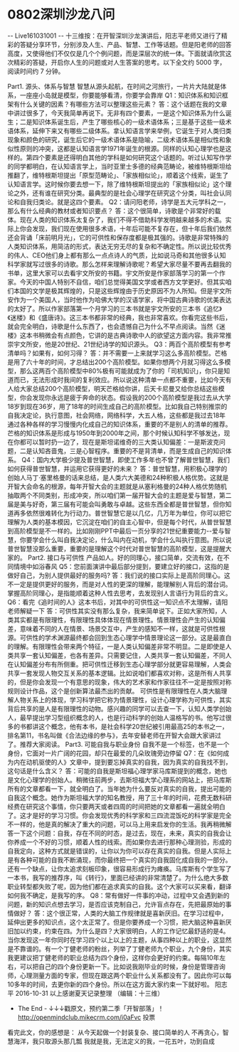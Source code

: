 # 0802深圳沙龙八问


-- Live161031001 --
十三维按：在开智深圳沙龙演讲后，阳志平老师又进行了精彩的答疑分享环节，分别涉及人生、产品、智慧、工作等话题。但是阳老师的回答高度，又使得他们不仅仅是几个个例问题，而是深层次的统一体。下面就请欣赏这次精彩的答疑，开启你人生的问题或对人生答案的思考。以下全文约 5000 字，阅读时间约 7 分钟。


Part1. 源头、体系与智慧
智慧从源头起航，在时间之河旅行，一片片大陆就是体系，一座座小岛就是模型，你要能够看清，你要学会靠岸
Q1：知识体系和知识框架有什么关键的因素？有哪些方法可以整理这些元素？
答：这个话题在我的文章中讲过很多了，今天我简单再说下。无非有四个要素，一是这个知识体系为什么诞生；二是知识体系诞生后，产生了哪些核心的一级术语体系；三是基于这些一级术语体系，延伸下来又有哪些二级体系。拿认知语言学来举例，它诞生于对人类归类现象和颜色的研究，诞生后它的一级术语体系是隐喻，二级术语体系是相似性和象似性原则的冲突，这都是认知语言学1971年诞生的根源。同样的认知心理学也是这样的。第四个要素是还得明白其他的学科是如何研究这个话题的。听过认知写作学的同学都明白，在认知语言学上，当时亚里士多德的经典范畴论，被维特根斯坦给推翻了，维特根斯坦提出「原型范畴论」、「家族相似论」，顺着这个线索，诞生了认知语言学。这时候你要去想一下，除了维特根斯坦提出的「家族相似论」这个理论之外，还有谁在研究分类。最典型的是社会心理学在研究这个分类，叫社会认同论和自我归类论。就是这四个要素。
Q2：请问阳老师，诗学是五大元学科之一，那么有什么经典的教材或者知识要点？
答：这个很简单，诗歌是个非常好的载体。现在人类的知识体系太复杂了，我们不得不借助科学发明越来越多的术语。实际上你会发现，我们现在使用很多术语，十年后可能不复存在，但十年后我们依然还会背诵「床前明月光」，它的可供性和保存度都是极其强的。诗歌是非常特殊的人类知识体系，用简洁的形式，表达无穷无尽的复杂和不确定性。所以说比较优秀的伟人、CEO他们身上都有那么一点点诗人的气质，比如说马奇和其他很多认知科学家就写过很多的诗歌。那么怎样来理解诗歌呢？希望大家尽量不要再去翻我的书单，这里大家可以去看宇文所安的书籍。宇文所安是作家部落学习的第一个作家。今天的中国人特别不自信，咱们总觉得美国文学或者西方文学更好。但其实咱们本国的文学是极其辉煌的，只是这些辉煌由于历史原因不为人所知。但是宇文所安作为一个美国人，当时他作为哈佛大学的汉语学家，将中国古典诗歌的优美表达的太好了。所以作家部落第一个月学习的三本书就是宇文所安的三本书《追忆》《迷楼》和《盛唐诗》。这三本书都非常的经典，我也非常喜欢。你看完这些书后，就会完全明白，诗歌是什么东西了，也会遗憾自己为什么不早点阅读。当然《迷楼》这本书稍微会有点颜色，它讲的是古典诗歌中人的欲望这方面内容。我非常推崇宇文所安，他是20世纪、21世纪诗学的知识源头。 
Q3：两百个高阶模型有参考清单吗？如果有，如何习得？
答：并不需要一上来就学习这么多高阶模型。芒格是用了六十年的时间，才总结出200个高阶模型。如果你想两个月就习得这么多模型，那么这两百个高阶模型中80%极有可能就成为了你的「司机知识」，你只是知道而已，无法形成时我间的复利效应。所以说这种清单一点都不重要，比如今天有人给大家总结200个高阶模型，明天芒格给你讲，后天卡尼曼又给你总结这些模型，你会发现你永远是疲于奔命的状态。假设我的200个高阶模型是我过去从大学18岁到现在36岁，用了18年的时间生成自己的高阶模型。比如我自己特别推崇的自我决定论，执行意图，社会网络，网络科学，大五人格，这些都是我过去18年通过各种各样的学习慢慢内化成自己的知识体系，重要的不是别人的清单的推荐。芒格的知识体系是形成与1950年到2000年之间，那个时候认知科学不够发达，现在你都可以暂时扔一边了，现在是斯坦诺维奇的三大类认知偏差：一是斯波克问题，二是认知吝啬鬼，三是心智程序。重要的不是背清单，而是生成自己的知识体系。
Q4：国内大学极少提及普世智慧，即使工作多年也不曾了解普世智慧，我们如何获得普世智慧，并运用它获得更好的未来？
答：普世智慧，用积极心理学的创始人马丁·塞里格曼的话来总结，是人类六大美德和24种积极人格优势。这就是开智大会命名的根源，每年开智大会的主题就是从塞利格曼的24种人格优势随机抽取两个不同类别，形成冲突，所以咱们第一届开智大会的主题是爱与智慧，第二届是美与好奇，第三届有可能会叫勇敢与卓越。这些东西全都是普世智慧，但你知道再多依然很难转化为行动力。普世智慧它是以几亿，几万年为单位，你可以把它理解为人类的基本模因，它沉淀在咱们的自主心智中，但是每个时代，从普世智慧到高阶模型是不一样的。比如刚刚PPT中最后一页分享的21世纪重要能力--爱与智慧，你要学会什么叫自我决定论，什么叫内在动机，学会什么叫执行意图。所以说普世智慧没那么重要，重要的是理解这个时代对普世智慧的高阶模型，这是提醒大家的。
Part2. 接口与可供性
产品如人。好的同理心，接口简单，交流有效，在不同情境中如浴春风
Q5：您前面演讲中最后部分提到，要建立好的接口，这指的是做好自己，为别人提供最好的服务吗?
答：我们说的接口实际上是高阶同理心。这不一定是提供更好的服务，而是对人性的更深的理解，能理解别人背后的潜台词。掌握高阶同理心，是指能顺着这种人性去思考，去发现别人言语行为背后的含义。
Q6：看完《追时间的人》这本书后，对其中的可供性这一知识点不太理解，请阳老师解疑一下
答：可供性其实没有那么复杂，我来简单说下。正如大家所知，人类其实都是有限理性，有限理性具体体现在情景理性。情景理性会产生的认知偏差，意味着不同的人在情景、场景交互中，产生的感知不一样，这就是可供性根源。可供性的学术渊源最终都会回到生态心理学中情景理论这一部分。这是最直白的理解。有限理性会带来两个特征，一是人类认知偏差非常不明显。二是即使是人类共享一套认知偏差，也各有差异。只需要记住，人类共享一套认知偏差，不同人在认知偏差分布有所侧重。把可供性迁移到生态心理学部分就更容易理解，人类会共享一套发现人物交互关系的基本逻辑。比如说咱们都喜欢对称，这是所有人共享的，但是你会发现一个有意思的现象，伟大的艺术家和作家往往不一定是按照对称规则设计作品，这个是创新算法最杰出的贡献。
可供性是有限理性在人类大脑理解人物关系上的体现，学习科学把它称为情景理性，设计心理学称为可供性，其实背后共享的是人是有限理性的动物。感兴趣的同学可以去查一下，认知人类学创始人，最早提出学习型组织概念的人，也是行动科学的创始人温格写的书。他写过很多的书都讲这个概念，他有本书，是社会科学20世纪被引用最高25的本书之一，排名第11，书名叫做《合法边缘的参与》，去年安替老师在开智大会跟大家讲过了。推荐大家阅读。 
Part3. 可能自我与职业身份
自我不是一个标签，也不是一个身份，它面对一片广阔的花园，却只在最爱的几朵玫瑰旁边停留
Q7：在《如何成为内在动机驱使的人》文章中，提到要忘掉真实的自我，因为真实的自我找不到，这句话是什么含义？
答：可能的自我是斯坦福心理学家马库斯提到的概念，她也是文化心理学的创始人。稍微往前两步，去斯坦福大学心理系的网站上，把马库斯所有的文章都看一下，就全明白了。当年她为什么要反对真实的自我，提出可能的自我这个概念。她作为斯坦福大学的知名教授，用了三十年的时间，花费无数科研经费在研究这个事情，你只要两天或者四周的时间把她的文章都看一遍就全明白了。这才是好的学习习惯。你会发现优秀的科学家和三四流混饭吃的科学家是完全不一样的，他是真的解决了重大的问题，可以马上用来启发你的生活。我再稍微解答一下这个问题：自我，存在不同的时态，是过去，现在，未来，真实的自我会让你养成一个不好的习惯，顺着人性的线索。而如果你去进行那种心理测验，形成的自我定向，这种方式就是错误的，让你以为你可以存在真实的自我。但是人实际上是有各种可能的自我不断涌现，而你最终把一个真实的自我固化成自我的一部分。
还有一个缺点，让你太追求刻板印象，很容易形成行为瘫痪。马库斯有个学生写了一本书，我写的推荐序，叫《转行》，里面已经讲的非常清楚了。为什么绝大多数职业转型都失败了呢，因为他们都在追求真实的自我。这个大家可以买来看，翻译如何我不确定，是我写的序。 
Q8：常有做好一件事的冲动，过程中又会遇到新的问题，新的知识点想去学习，是否应该克制自己，允许盲点存在，先把最原始的事情做好？
答：这个很正常，人类的大脑工作规律就是喜新厌旧。在学习过程中，延伸出更多的知识点，这个太正常了。但是你要养成一个习惯，把大脑这种喜新厌旧加以约束，约束在四。为什么是四？大家很明白，人的工作记忆最舒适的是4。当你发现这一年你同时在学习四个以上以上的主题，从事四种以上的职业，这显然是不靠谱的。有一个丁健老师的粉丝，列举了丁健老师九个职业，九个身份，其实我更建议把丁健老师的职业总结为四个身份，这样你会更好的约束。每隔10年左右，可以把自己的四个身份更新一下。比如说我刚毕业的时候，身份是管理咨询师，心理测量方面的专家，但现在跟这两个职业什么关系都没有了。因此你可以每10多年的时间，去更你新的四个身份。所以在这方面大家约束一下就好啦。
阳志平 2016-10-31
以上感谢夏天记录整理 （编辑：十三维）
- The End -
↓↓↓戳原文，预约第二季「开智部落」！ http://openmindclub.mikecrm.com/i0aFvc
投票

看完此文，你的感想是：
从今天起做一个封装复杂、接口简单的人
不再贪心，智慧海洋，我只取源头那几瓢
我就是我，无法定义的我，一花五叶，功到自成